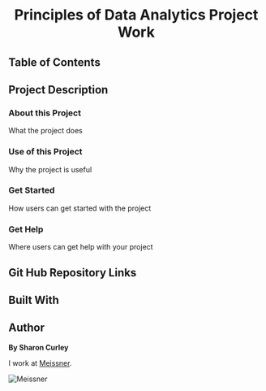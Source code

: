 <h1 align="center">Principles of Data Analytics Project Work</h1>


## Table of Contents


## Project Description

### About this Project
What the project does



### Use of this Project
Why the project is useful



### Get Started
How users can get started with the project



### Get Help
Where users can get help with your project




## Git Hub Repository Links


## Built With


## Author
**By Sharon Curley**

I work at [Meissner](https://www.meissner.com/).

![Meissner](https://www.meissner.com/wp-content/uploads/castlebar-brief-pdf-image.jpg)
